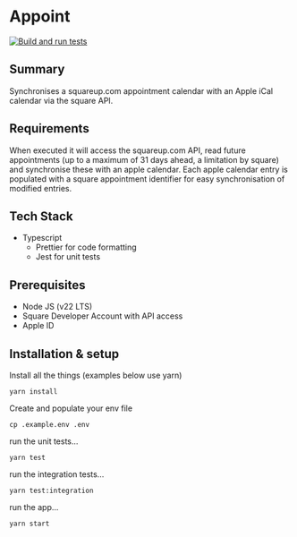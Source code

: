 # Appoint

[![Build and run tests](https://github.com/GuyHarwood/square-calendar-sync/actions/workflows/ci.yml/badge.svg)](https://github.com/GuyHarwood/square-calendar-sync/actions/workflows/ci.yml)

## Summary

Synchronises a squareup.com appointment calendar with an Apple iCal calendar via the square API.

## Requirements

When executed it will access the squareup.com API, read future appointments (up to a maximum of 31 days ahead, a limitation by square) and synchronise these with an apple calendar. Each apple calendar entry is populated with a square appointment identifier for easy synchronisation of modified entries.

## Tech Stack

- Typescript
  - Prettier for code formatting
  - Jest for unit tests

## Prerequisites

- Node JS (v22 LTS)
- Square Developer Account with API access
- Apple ID

## Installation & setup

Install all the things (examples below use yarn)

`yarn install`

Create and populate your env file

`cp .example.env .env`

run the unit tests...

`yarn test`

run the integration tests...

`yarn test:integration`

run the app...

`yarn start`
